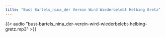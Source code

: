 ```yaml
---
title: "Bust Bartels_nina_der Verein Wird Wiederbelebt Helbing Gretz"
---
```


{{< audio "bust-bartels_nina_der-verein-wird-wiederbelebt-helbing-gretz.mp3" >}}
